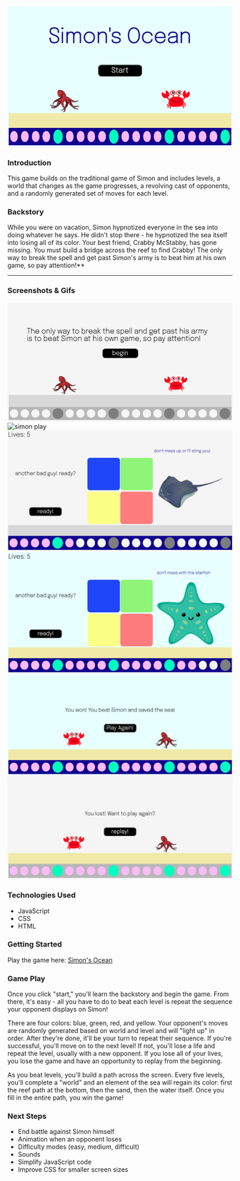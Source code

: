 ![simon start](imgs/simon_start.png)

### Introduction
This game builds on the traditional game of Simon and includes levels, a world that changes as the game progresses, a revolving cast of opponents, and a randomly generated set of moves for each level.  

### Backstory
While you were on vacation, Simon hypnotized everyone in the sea into doing whatever he says. He didn't stop there - he hypnotized the sea itself into losing all of its color. Your best friend, Crabby McStabby, has gone missing. You must build a bridge across the reef to find Crabby! The only way to break the spell and get past Simon's army is to beat him at his own game, so pay attention!**

---

### Screenshots & Gifs
![simon begin](imgs/simon_begin.png)
![simon play](https://cdn.loom.com/sessions/thumbnails/b86abddf20134d1a9a3a12b5d41c75d5-1622766841379-with-play.gif)
![simon reef color](imgs/simon_add_reef_color.png)
![simon getting close to end](imgs/simon_getting_close.png)
![simon win](imgs/simon_win.png)
![simon loss](imgs/simon_loss.png)


### Technologies Used
- JavaScript
- CSS
- HTML

### Getting Started
Play the game here: [Simon's Ocean](https://alliedelano.github.io/simons-ocean/)

### Game Play
Once you click "start," you'll learn the backstory and begin the game. From there, it's easy - all you have to do to beat each level is repeat the sequence your opponent displays on Simon! 

There are four colors: blue, green, red, and yellow. Your opponent's moves are randomly generated based on world and level and will "light up" in order. After they're done, it'll be your turn to repeat their sequence. If you're successful, you'll move on to the next level! If not, you'll lose a life and repeat the level, usually with a new opponent. If you lose all of your lives, you lose the game and have an opportunity to replay from the beginning. 

As you beat levels, you'll build a path across the screen. Every five levels, you'll complete a "world" and an element of the sea will regain its color: first the reef path at the bottom, then the sand, then the water itself. Once you fill in the entire path, you win the game! 


### Next Steps
- End battle against Simon himself
- Animation when an opponent loses
- Difficulty modes (easy, medium, difficult)
- Sounds
- Simplify JavaScript code
- Improve CSS for smaller screen sizes
